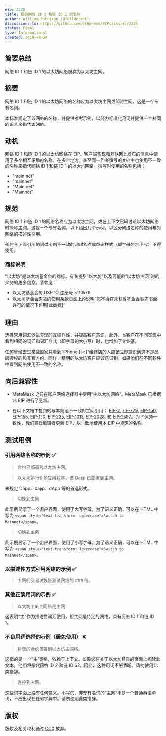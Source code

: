 ```yaml
---
eip: 2228
title: 规范网络 ID 1 和链 ID 1 的名称
author: William Entriken (@fulldecent)
discussions-to: https://github.com/ethereum/EIPs/issues/2228
status: Final
type: Informational
created: 2019-08-04
---
```


## 简要总结

网络 ID 1 和链 ID 1 的以太坊网络被称为以太坊主网。

## 摘要

网络 ID 1 和链 ID 1 的以太坊网络的名称应为以太坊主网或简称主网。这是一个专有名词。

本标准规定了该网络的名称，并提供参考示例，以努力标准化用词并提供一个共同的语言来指代该网络。

## 动机

网络 ID 1 和链 ID 1 的以太坊网络在 EIP、客户端实现和互联网上发布的信息中使用了多个相互矛盾的名称。在多个地方，甚至同一作者撰写的文档中也使用不一致的名称来指代网络 ID 1 和链 ID 1 的以太坊网络。撰写时使用的名称包括：

* "main net"
* "mainnet"
* "Main net"
* "Mainnet"

## 规范

网络 ID 1 和链 ID 1 的网络名称应为以太坊主网，或在上下文已知讨论以太坊网络时简称主网。这是一个专有名词。以下给出几个示例，以区分网络名称的使用与对网络的描述性引用。

任何与下面引用的测试用例不一致的网络名称或单词样式（即字母的大小写）不得使用。

### 商标说明

“以太坊”是以太坊基金会的商标。有关提及“以太坊”以及可能的“以太坊主网”时的义务的更多信息，请参见：

* 以太坊基金会的 USPTO 注册号 5110579
* 以太坊基金会网站的使用条款页面上的说明“您不得在未获得基金会事先书面许可的情况下使用[此商标]”

## 理由

选择常用词汇促进实现的互操作性，并提高客户意识。此外，当客户在不同实现中看到相同的词汇和词汇样式（即字母的大小写）时，也增加了专业感。

任何曾经去过某些国家并看到“iPhone [sic]”维修店的人应该立即意识到这不是品牌授权的和非官方的。同样，精明的以太坊客户应该意识到，如果他们在不同软件中看到网络使用不一致的名称。

## 向后兼容性

- MetaMask 之前在账户网络选择器中使用“主以太坊网络”。MetaMask 已根据此 EIP 进行了更新。

- 在以下文档中提到的与本规范不一致的主网引用： [EIP-2](./eip-2.md), [EIP-779](./eip-779.md), [EIP-150](./eip-150.md), [EIP-155](./eip-155.md), [EIP-190](./eip-190.md), [EIP-225](./eip-225.md), [EIP-1013](./eip-1013.md), [EIP-2028](./eip-2028.md), 和 [EIP-2387](./eip-2387.md)。为了保持一致性，我们建议编辑者更新 EIP，以一致地使用本 EIP 中规定的名称。

## 测试用例

### 引用网络名称的示例 ✅

> 合约已部署到以太坊主网。

> 以太坊运行许多应用程序，该 Dapp 已部署到主网。

未规定 Dapp、dapp、dApp 等的首选形式。

> 切换到主网

此示例显示了一个用户界面，使用了大写字母。为了语义正确，可以在 HTML 中写为 `<span style="text-transform: uppercase">Switch to Mainnet</span>`。

> 切换到主网

此示例显示了一个用户界面，使用了小写字母。为了语义正确，可以在 HTML 中写为 `<span style="text-transform: lowercase">Switch to Mainnet</span>`。

### 以描述性方式引用网络的示例 ✅

> 主网的交易次数是测试网络的 ### 倍。

### 其他正确用词的示例 ✅

> 以太坊上的主网络是主网

这表明“主”作为描述性词汇使用，但主网是特定的网络，具有网络 ID 1 和链 ID 1。

### 不良用词选择的示例（避免使用） ❌

> 将您的合约部署到以太坊主网络。

这指的是一个“主”网络，依赖于上下文。如果您在关于以太坊经典的页面上阅读此文本，他们将指代网络 ID 2 和链 ID 62。因此，这种用词不够清晰。请勿使用此类措辞。

> 连接到主网。

这些词字面上没有任何意义。小写的、非专有名词的“主网”不是一个普通英语单词，不应出现在任何字典中。请勿使用此类措辞。

## 版权

版权及相关权利通过 [CC0](../LICENSE.md) 放弃。